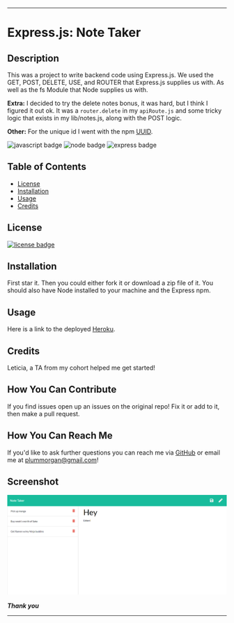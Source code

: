 ___

# Express.js: Note Taker

## Description

This was a project to write backend code using Express.js. We used the GET, POST, DELETE, USE, and ROUTER that Express.js supplies us with. As well as the fs Module that Node supplies us with.

**Extra:** I decided to try the delete notes bonus, it was hard, but I think I figured it out ok.  It was a ```router.delete``` in my ```apiRoute.js``` and some tricky logic that exists in my lib/notes.js, along with the POST logic. 

**Other:** For the unique id I went with the npm [UUID](https://www.npmjs.com/package/uuid "Unique ID npm").


![javascript badge](https://img.shields.io/badge/We%20Stan-Javascript-brightgreen)
![node badge](https://img.shields.io/badge/Node-Over%20Here-blueviolet)
![express badge](https://img.shields.io/badge/Express.js-On%20This%20Machine-orange)

## Table of Contents 

* [License](#license)
* [Installation](#installation)
* [Usage](#usage)
* [Credits](#credits)


## License

[![license badge](https://img.shields.io/static/v1?label=license&message=GPL-2.0&color=important)](https://opensource.org/licenses/GPL-2.0)

## Installation 

First star it. 
Then you could either fork it or download a zip file of it.
You should also have Node installed to your machine and the Express npm.

## Usage

Here is a link to the deployed [Heroku](https://hidden-brook-85239.herokuapp.com/ "Heroku").

## Credits

Leticia, a TA from my cohort helped me get started!


## How You Can Contribute

If you find issues open up an issues on the original repo! Fix it or add to it, then make a pull request.

## How You Can Reach Me

If you'd like to ask further questions you can reach me via [GitHub](https://github.com/cat-lin-morgan/) or email me at plummorgan@gmail.com!

## Screenshot

<img src='notakerscreenshot.png' alt='Screenshot of the application in use.'/>


___Thank you___

___



